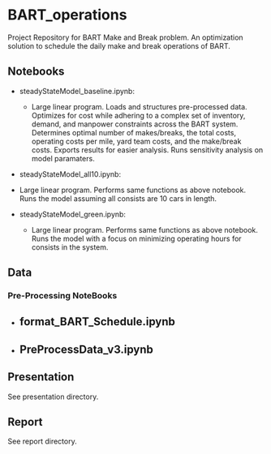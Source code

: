 # BART_operations

Project Repository for BART Make and Break problem. An optimization solution to schedule the daily make and break operations of BART.

## Notebooks

- steadyStateModel_baseline.ipynb:
  - Large linear program. Loads and structures pre-processed data. Optimizes for cost while adhering to a complex set of inventory, demand, and manpower constraints across the BART system. Determines optimal number of makes/breaks, the total costs, operating costs per mile, yard team costs, and the make/break costs. Exports results for easier analysis. Runs sensitivity analysis on model paramaters. 
  
 - steadyStateModel_all10.ipynb:
  - Large linear program. Performs same functions as above notebook. Runs the model assuming all consists are 10 cars in length. 
  
  - steadyStateModel_green.ipynb:
    - Large linear program. Performs same functions as above notebook. Runs the model with a focus on minimizing operating hours for consists in the system. 

## Data 



### Pre-Processing NoteBooks

- format_BART_Schedule.ipynb
  -

- PreProcessData_v3.ipynb
  - 

## Presentation

See presentation directory. 

## Report 

See report directory. 


